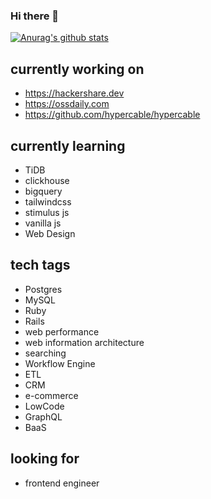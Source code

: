 ### Hi there 👋

[![Anurag's github stats](https://github-readme-stats.vercel.app/api?username=hooopo&count_private=true&show_icons=true&theme=radical)](https://github.com/anuraghazra/github-readme-stats)

<!--
**hooopo/hooopo** is a ✨ _special_ ✨ repository because its `README.md` (this file) appears on your GitHub profile.

Here are some ideas to get you started:

- 🔭 I’m currently working on ...
- 🌱 I’m currently learning ...
- 👯 I’m looking to collaborate on ...
- 🤔 I’m looking for help with ...
- 💬 Ask me about ...
- 📫 How to reach me: ...
- 😄 Pronouns: ...
- ⚡ Fun fact: ...
-->

## currently working on

* https://hackershare.dev
* https://ossdaily.com
* https://github.com/hypercable/hypercable

## currently learning

* TiDB
* clickhouse
* bigquery
* tailwindcss
* stimulus js
* vanilla js
* Web Design

## tech tags

* Postgres
* MySQL
* Ruby
* Rails
* web performance
* web information architecture
* searching
* Workflow Engine
* ETL
* CRM
* e-commerce
* LowCode
* GraphQL
* BaaS

## looking for

* frontend engineer
